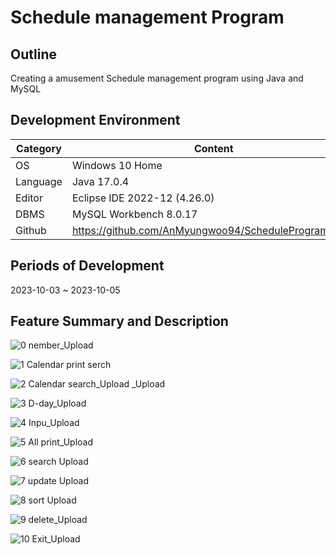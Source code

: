 # Schedule management Program 

## Outline
Creating a amusement Schedule management program using Java and MySQL

## Development Environment
| Category | Content |
| --- | --- |
| OS | Windows 10 Home |
| Language | Java 17.0.4 |
| Editor | Eclipse IDE 2022-12 (4.26.0) |
| DBMS | MySQL Workbench 8.0.17 |
| Github | https://github.com/AnMyungwoo94/ScheduleProgram_repo |

## Periods of Development
2023-10-03 ~ 2023-10-05

## Feature Summary and Description
![0  nember_Upload](https://user-images.githubusercontent.com/126849689/224303174-24b3cc66-8e11-4dc9-937c-19dcaaa5b90b.png)

![1  Calendar print serch](https://user-images.githubusercontent.com/126849689/224315199-02c315a2-0bec-49f5-bcae-c7a08a961ba4.png)

![2  Calendar search_Upload _Upload](https://user-images.githubusercontent.com/126849689/224315842-64f6069b-91c5-4c48-9763-4680a161225f.png)

![3  D-day_Upload](https://user-images.githubusercontent.com/126849689/224316947-f880764e-dd9b-43f0-8558-cb136726e0fb.png)

![4  Inpu_Upload](https://user-images.githubusercontent.com/126849689/224319480-44879323-ca71-4146-9d29-49865140cbbe.png)

![5  All print_Upload](https://user-images.githubusercontent.com/126849689/224338212-fe71e2a9-bdae-4c8c-bb3a-43bbd10b7fe1.png)

![6  search Upload](https://user-images.githubusercontent.com/126849689/224323111-d96858fc-5095-4ff5-8a6b-16d9b959890f.png)

![7  update Upload](https://user-images.githubusercontent.com/126849689/224338077-4d50d995-e28a-43e5-bb2b-3e8cdeed8731.png)

![8  sort Upload](https://user-images.githubusercontent.com/126849689/224333850-0506c294-a97e-4e49-95d7-1be92e5dc4a0.png)

![9  delete_Upload](https://user-images.githubusercontent.com/126849689/224337595-ef884add-c419-441c-85f1-f427fd5b0588.png)

![10  Exit_Upload](https://user-images.githubusercontent.com/126849689/224336214-48fdc02e-de80-43b5-9dbc-711205eb18d0.png)
